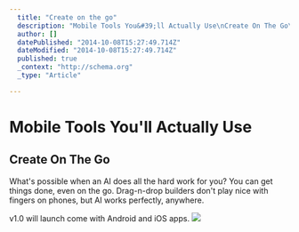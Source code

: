 ```yaml
---
  title: "Create on the go"
  description: "Mobile Tools You&#39;ll Actually Use\nCreate On The Go\nWhat&#39;s possible when an AI does all the hard work for you? You can get things done, even on the go. Dr"
  author: []
  datePublished: "2014-10-08T15:27:49.714Z"
  dateModified: "2014-10-08T15:27:49.714Z"
  published: true
  _context: "http://schema.org"
  _type: "Article"

---
```

# Mobile Tools You'll Actually Use

## Create On The Go

What's possible when an AI does all the hard work for you? You can get things done, even on the go. Drag-n-drop builders don't play nice with fingers on phones, but AI works perfectly, anywhere.

v1.0 will launch come with Android and iOS apps.
![](https://s3-us-west-2.amazonaws.com/cdn.thegrid.io/assets/images/phone.jpg)